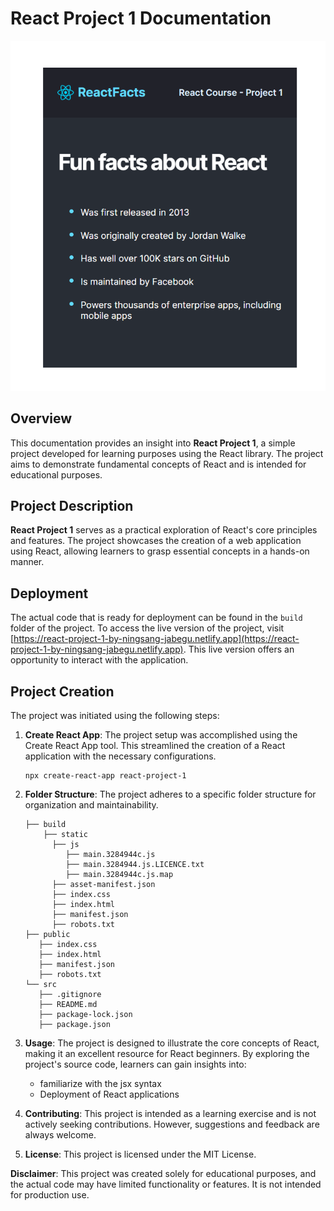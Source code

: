 # React Project 1 Documentation

![Project Logo](https://github.com/Ningsang-Jabegu/Learning-React-1/blob/main/Screenshot%20without%20hover.png)

## Overview

This documentation provides an insight into **React Project 1**, a simple project developed for learning purposes using the React library. The project aims to demonstrate fundamental concepts of React and is intended for educational purposes.

## Project Description

**React Project 1** serves as a practical exploration of React's core principles and features. The project showcases the creation of a web application using React, allowing learners to grasp essential concepts in a hands-on manner.

## Deployment

The actual code that is ready for deployment can be found in the `build` folder of the project. To access the live version of the project, visit [https://react-project-1-by-ningsang-jabegu.netlify.app](https://react-project-1-by-ningsang-jabegu.netlify.app). This live version offers an opportunity to interact with the application.

## Project Creation

The project was initiated using the following steps:

1. **Create React App**: The project setup was accomplished using the Create React App tool. This streamlined the creation of a React application with the necessary configurations.

   ```terminal
   npx create-react-app react-project-1
2. **Folder Structure**: The project adheres to a specific folder structure for organization and maintainability.
   ```terminal
   ├── build
       ├── static
         ├── js
            ├── main.3284944c.js
            ├── main.3284944.js.LICENCE.txt
            ├── main.3284944c.js.map
         ├── asset-manifest.json
         ├── index.css
         ├── index.html
         ├── manifest.json
         ├── robots.txt
   ├── public
      ├── index.css
      ├── index.html
      ├── manifest.json
      ├── robots.txt
   └── src
      ├── .gitignore
      ├── README.md
      ├── package-lock.json
      ├── package.json
3. **Usage**: The project is designed to illustrate the core concepts of React, making it an excellent resource for React beginners. By exploring the project's source code, learners can gain insights into:

   - familiarize with the jsx syntax
   - Deployment of React applications
4. **Contributing**: This project is intended as a learning exercise and is not actively seeking contributions. However, suggestions and feedback are always welcome.
5. **License**: This project is licensed under the MIT License.

**Disclaimer**: This project was created solely for educational purposes, and the actual code may have limited functionality or features. It is not intended for production use.
